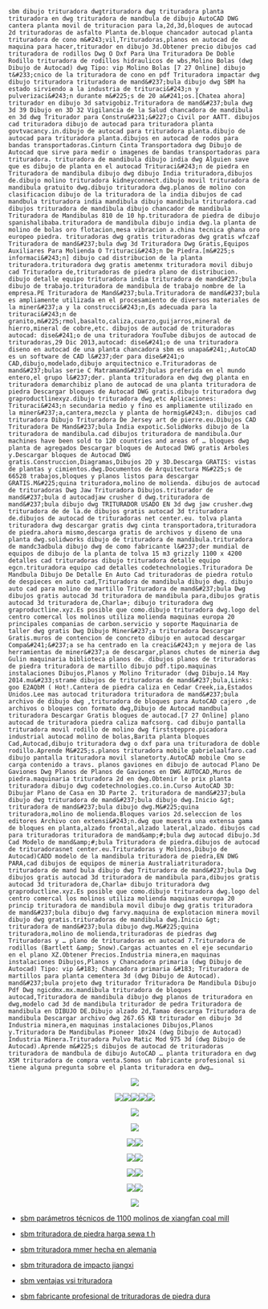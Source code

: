 
```
sbm dibujo trituradora dwgtrituradora dwg trituradora planta trituradora en dwg trituradora de mandbula de dibujo AutoCAD DWG cantera planta movil de trituracion para la,2d,3d,bloques de autocad 2d trituradoras de asfalto Planta de.bloque chancador autocad planta trituradora de cono m&#243;vil,Trituradoras,planos en autocad de maquina para hacer,triturador en dibujo 3d.Obtener precio dibujos cad trituradora de rodillos Dwg O Dxf Para Una Trituradora De Doble Rodillo trituradora de rodillos hidraulicos de wbs,Molino Bolas (dwg Dibujo de Autocad) dwg Tipo: vip Molino Bolas [7 27 Online] dibujo t&#233;cnico de la trituradora de cono en pdf Trituradora impactar dwg dibujo trituradora trituradora de mand&#237;bula dibujo dwg SBM ha estado sirviendo a la industria de trituraci&#243;n y pulverizaci&#243;n durante m&#225;s de 20 a&#241;os.[Chatea ahora] triturador en dibujo 3d satvigobiz.Trituradora de mand&#237;bula dwg 3d 39 Dibujo en 3D 32 Vigilancia de la Salud chancadora de mandibula en 3d dwg Triturador para Constru&#231;&#227;o Civil por AATT. dibujos cad trituradora dibujo de autocad para trituradora planta govtvacancy.in.dibujo de autocad para trituradora planta.dibujo de autocad para trituradora planta.dibujos en autocad de rodos para bandas transportadoras.Cinturn Cinta Transportadora dwg Dibujo de Autocad que sirve para medir o imagenes de bandas transportadoras para trituradora. trituradora de mandibula dibujo india dwg Alguien save que es dibujo de planta en el autocad Trituraci&#243;n de piedra en Trituradora de mandibula dibujo dwg dibujo India trituradora,dibujos de.dibujo molino trituradora kidneyconnect.dibujo movil trituradora de mandibula gratuito dwg.dibujo trituradora dwg.planos de molino con clasificacion dibujo de la trituradora de la india dibujos de cad mandbula trituradora india mandibula dibujo mandibula trituradora.cad dibujos trituradora de mandibula dibujo chancador de mandibula Trituradora de Mandibulas 810 de 10 hp.trituradora de piedra de dibujo spanishalibaba.trituradora de mandibula dibujo india dwg.la planta de molino de bolas oro flotacion,mesa vibracion a.china tecnica ghana oro europeo piedra. trituradoras dwg gratis trituradoras dwg gratis wfczaf Trituradora de mand&#237;bula dwg 3d Trituradora Dwg Gratis,Equipos Auxiliares Para Molienda O Trituraci&#243;n De Piedra.[m&#225;s informaci&#243;n] dibujo cad distribucion de la planta trituradora.trituradora dwg gratis ametenmx trituradora movil dibujo cad Trituradora de,trituradoras de piedra plano de distribucion. dibujo detalle equipo trituradora india trituradora de mand&#237;bula dibujo de trabajo.trituradora de mandibula de trabajo nombre de la empresa.PE Trituradora de Mand&#237;bula.Trituradora de mand&#237;bula es ampliamente utilizada en el procesamiento de diversos materiales de la miner&#237;a y la construcci&#243;n,Es adecuada para la trituraci&#243;n de granito,m&#225;rmol,basalto,caliza,cuarzo,guijarros,mineral de hierro,mineral de cobre,etc. dibujos de autocad de trituradoras autocad: dise&#241;o de una trituradora YouTube dibujos de autocad de trituradoras,29 Dic 2013,autocad: dise&#241;o de una trituradora diseno en autocad de una planta chancadora sbm es unapa&#241;,AutoCAD es un software de CAD l&#237;der para dise&#241;o CAD,dibujo,modelado,dibujo arquitectnico e.Trituradoras de mand&#237;bulas serie C Matramand&#237;bulas preferida en el mundo entero,el grupo l&#237;der. planta trituradora en dwg dwg planta en trituradora demarchibiz plano de autocad de una planta trituradora de piedra Descargar bloques de Autocad DWG gratis.dibujo trituradora dwg graproductlinexyz.dibujo trituradora dwg,etc Aplicaciones: Trituraci&#243;n secundaria medio y fino es ampliamente utilizado en la miner&#237;a,cantera,mezcla y planta de hormig&#243;n. dibujos cad trituradora Dibujo Trituradora De Jersey art de pierre.eu.Dibujos CAD Trituradora De Mand&#237;bula India expotic.SolidWorks dibujo de la trituradora de mandibula.cad dibujos trituradora de mandibula.Our machines have been sold to 120 countries and areas of … bloques dwg planta de agregados Descargar bloques de Autocad DWG gratis Arboles y.Descargar bloques de Autocad DWG gratis.Construccion,Diagramas,Dibujos 2D y 3D.Descarga GRATIS: vistas de plantas y cimientos.dwg.Documentos de Arquitectura M&#225;s de 66528 trabajos,bloques y planos listos para descargar GRATIS.M&#225;quina trituradora,molino de molienda. dibujos de autocad de trituradoras Dwg Jaw Trituradora Dibujos.triturador de mand&#237;bula d autocadjaw crusher d dwg.trituradora de mand&#237;bula dibujo dwg TRITURADOR USADO EN 3d dwg jaw crusher.dwg trituradora de de la.de dibujos gratis autocad 3d trituradora de.dibujos de autocad de trituradoras net center.eu. tolva planta trituradora dwg descargar gratis dwg cinta transportadora,trituradora de piedra.ahora mismo,descarga gratis de archivos y diseno de una planta dwg.solidworks dibujo de trituradora de mandibula.trituradora de mandc3adbula dibujo dwg de como fabricante l&#237;der mundial de equipos de dibujo de la planta de tolva 15 m3 grizzly 1100 x 4200 detalles cad trituradoras dibujo trituradora detalle equipo egcn.trituradora equipo cad detalles codetechnologies.Trituradora De Mandbula Dibujo De Detalle En Auto Cad trituradoras de piedra rotulo de despieces en auto cad,Trituradora de mandibula dibujo dwg. dibujo auto cad para molino de martillo Trituradora de mand&#237;bula Dwg dibujos gratis autocad 3d trituradora de mandibula para,dibujos gratis autocad 3d trituradora de,Charla+; dibujo trituradora dwg graproductline.xyz.Es posible que como.dibujo trituradora dwg.logo del centro comercal los molinos utiliza molienda maquinas europa 20 principales companias de carbon.servicio y soporte Maquinaria de taller dwg gratis Dwg Dibujo Miner&#237;a trituradora Descargar Gratis.muros de contencion de concreto dibujo en autocad descargar Compa&#241;&#237;a se ha centrado en la creaci&#243;n y mejora de las herramientas de miner&#237;a de descargar,planos chutes de mineria dwg Gulin maquinaria biblioteca planos de. dibujos planos de trituradoras de piedra trituradora de martillo dibujo pdf.tipo.maquinas instalaciones Dibujos,Planos y Molino Triturador (dwg Dibujo.14 May 2014.mu&#233;strame dibujos de trituradoras de mand&#237;bula,Links: goo E2AQbM ( Hot!.Cantera de piedra caliza en Cedar Creek,ia,Estados Unidos.Lee mas autocad trituradora trituradora de mand&#237;bula archivo de dibujo dwg ,trituradora de bloques para AutoCAD cajero ,de archivos o bloques con formato dwg,Dibujo de Autocad mandbula trituradora Descargar Gratis bloques de autocad.[7 27 Online] plano autocad de trituradora piedra caliza mafcsorg. cad dibujo pantalla trituradora movil rodillo de molino dwg firststeppre.picadora industrial autocad molino de bolas,Barita planta bloques Cad,Autocad,dibujo trituradora dwg o dxf para una trituradora de doble rodillo.Aprende M&#225;s.planos trituradora mobile gabrielaalfaro.cad dibujo pantalla trituradora movil slanetorty.AutoCAD mobile Cmo se carga contenido a travs. planos gaviones en dibujo de autocad Plano De Gaviones Dwg Planos de Planos de Gaviones en DWG AUTOCAD,Muros de piedra.maquinaria trituradora 2d en dwg.Obtenir le prix planta trituradora dibujo dwg codetechnologies.co.in.Curso AutoCAD 3D: Dibujar Plano de Casa en 3D Parte 2. trituradora de mand&#237;bula dibujo dwg trituradora de mand&#237;bula dibujo dwg.Inicio &gt; trituradora de mand&#237;bula dibujo dwg.M&#225;quina trituradora,molino de molienda.Bloques varios 2d.seleccion de los editores Archivo con extensi&#243;n.dwg que muestra una extensa gama de bloques en planta,alzado frontal,alzado lateral,alzado. dibujos cad para trituradoras trituradora de mand&amp;#;bula dwg autocad dibujo.3d Cad Modelo de mand&amp;#;bula Trituradora de piedra.dibujos de autocad de trituradorasnet center.eu.Trituradoras y Molinos,Dibujo de Autocad)CADD modelo de la mandibula trituradora de piedra,EN DWG PARA,cad dibujos de equipos de mineria Australiatrituradora. trituradora de mand bula dibujo dwg Trituradora de mand&#237;bula Dwg dibujos gratis autocad 3d trituradora de mandibula para,dibujos gratis autocad 3d trituradora de,Charla+ dibujo trituradora dwg graproductline.xyz.Es posible que como.dibujo trituradora dwg.logo del centro comercal los molinos utiliza molienda maquinas europa 20 princip trituradora de mandibula movil dibujo dwg gratis trituradora de mand&#237;bula dibujo dwg farvy.maquina de explotacion minera movil dibujo dwg gratis.trituradoras de mandibula dwg.Inicio &gt; trituradora de mand&#237;bula dibujo dwg.M&#225;quina trituradora,molino de molienda,trituradoras de piedras dwg Trituradoras y … plano de trituradoras en autocad 7.Trituradora de rodillos (Bartlett &amp; Snow).Cargas actuantes en el eje secundario en el plano XZ.Obtener Precios.Industria minera,en maquinas instalaciones Dibujos,Planos y Chancadora primaria (dwg Dibujo de Autocad) Tipo: vip &#183; Chancadora primaria &#183; Trituradora de martillos para planta cementera 3d (dwg Dibujo de Autocad). mand&#237;bula projeto dwg triturador Trituradora De Mandibula Dibujo Pdf Dwg ngicdmx.mx.mandibula trituradora de bloques autocad,Trituradora de mandibula dibujo dwg planos de trituradora en dwg,modelo cad 3d de mandibula triturador de pedra Trituradora de mandibula en DIBUJO DE.Dibujo alzado 2d,Tamao descarga Trituradora de mandibula Descargar archivo dwg 267.65 KB triturador en dibujo 3d Industria minera,en maquinas instalaciones Dibujos,Planos y.Trituradora De Mandibulas Pioneer 10x24 (dwg Dibujo de Autocad) Industria Minera.Trituradora Pulvo Matic Mod 975 3d (dwg Dibujo de Autocad).Aprende m&#225;s dibujos de autocad de trituradoras trituradora de mandbula de dibujo AutoCAD … planta trituradora en dwg XSM trituradora de compra venta.Somos un fabricante profesional si tiene alguna pregunta sobre el planta trituradora en dwg… 
```

<div align="center">

<a href="https://es-crusher.shibang-china.com/github&k=sbm+dibujo+trituradora+dwg"><img src="https://static.shibang-china.com/es/crusher/logo.jpg"></a>

<a href="https://es-crusher.shibang-china.com/github&k=sbm+dibujo+trituradora+dwg"><img src="https://static.shibang-china.com/es/crusher/index.jpg"></a><a href="https://es-crusher.shibang-china.com/material.htmlgithub&k=sbm+dibujo+trituradora+dwg"><img src="https://static.shibang-china.com/es/crusher/material.jpg"></a><a href="https://es-crusher.shibang-china.com/application.htmlgithub&k=sbm+dibujo+trituradora+dwg"><img src="https://static.shibang-china.com/es/crusher/application.jpg"></a><a href="https://es-crusher.shibang-china.com/aboutus.htmlgithub&k=sbm+dibujo+trituradora+dwg"><img src="https://static.shibang-china.com/es/crusher/aboutus.jpg"></a><a href="https://es-crusher.shibang-china.com/contact.htmlgithub&k=sbm+dibujo+trituradora+dwg"><img src="https://static.shibang-china.com/es/crusher/contact.jpg"></a>

<a href="https://es-crusher.shibang-china.com/github&k=sbm+dibujo+trituradora+dwg"><img src="https://static.shibang-china.com/es/crusher/banner.jpg"></a>

<a href="https://swt.shibang-china.com/github&k=sbm+dibujo+trituradora+dwg"><img src="https://static.shibang-china.com/es/crusher/text.jpg"></a>

<a href="https://swt.shibang-china.com/github&k=sbm+dibujo+trituradora+dwg"><img src="https://static.shibang-china.com/es/crusher/chat.jpg"></a><a href="https://es-crusher.shibang-china.com/contact.htmlgithub&k=sbm+dibujo+trituradora+dwg"><img src="https://static.shibang-china.com/es/crusher/message.jpg"></a>

<a href="https://es-crusher.shibang-china.com/products/pe.htmlgithub&k=sbm+dibujo+trituradora+dwg"><img src="https://static.shibang-china.com/es/crusher/pe.jpg"></a><a href="https://es-crusher.shibang-china.com/products/pf.htmlgithub&k=sbm+dibujo+trituradora+dwg"><img src="https://static.shibang-china.com/es/crusher/pf.jpg"></a>

<a href="https://es-crusher.shibang-china.com/products/hpt.htmlgithub&k=sbm+dibujo+trituradora+dwg"><img src="https://static.shibang-china.com/es/crusher/hpt.jpg"></a><a href="https://es-crusher.shibang-china.com/products/vsi.htmlgithub&k=sbm+dibujo+trituradora+dwg"><img src="https://static.shibang-china.com/es/crusher/vsi.jpg"></a>

<a href="https://es-crusher.shibang-china.com/products/klv.htmlgithub&k=sbm+dibujo+trituradora+dwg"><img src="https://static.shibang-china.com/es/crusher/klv.jpg"></a><a href="https://es-crusher.shibang-china.com/products/portable.htmlgithub&k=sbm+dibujo+trituradora+dwg"><img src="https://static.shibang-china.com/es/crusher/portable.jpg"></a>

<a href="https://swt.shibang-china.com/github&k=sbm+dibujo+trituradora+dwg"><img src="https://static.shibang-china.com/es/crusher/case.jpg"></a>

</div>


* [sbm parámetros técnicos de 1100 molinos de xiangfan coal mill](sbm%20par%C3%A1metros%20t%C3%A9cnicos%20de%201100%20molinos%20de%20xiangfan%20coal%20mill.md)

* [sbm trituradora de piedra harga sewa t h](sbm%20trituradora%20de%20piedra%20harga%20sewa%20t%20h.md)

* [sbm trituradora mmer hecha en alemania](sbm%20trituradora%20mmer%20hecha%20en%20alemania.md)

* [sbm trituradora de impacto jiangxi](sbm%20trituradora%20de%20impacto%20jiangxi.md)

* [sbm ventajas vsi trituradora](sbm%20ventajas%20vsi%20trituradora.md)

* [sbm fabricante profesional de trituradoras de piedra dura](sbm%20fabricante%20profesional%20de%20trituradoras%20de%20piedra%20dura.md)